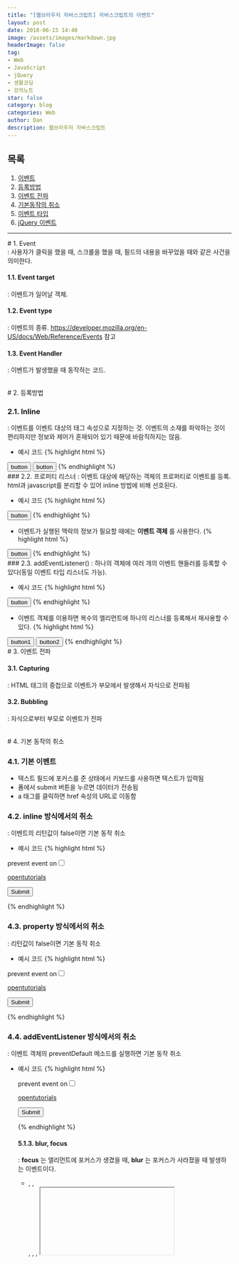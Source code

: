```yaml
---
title: "[웹브라우저 자바스크립트] 자바스크립트의 이벤트"
layout: post
date: 2018-06-15 14:40
image: /assets/images/markdown.jpg
headerImage: false
tag:
- Web
- JavaScript
- jQuery
- 생활코딩
- 강의노트
star: false
category: blog
categories: Web
author: Dan
description: 웹브라우저 자바스크립트
---
```


## 목록
1. <a href="#one">이벤트</a><br>
2. <a href="#two">등록방법</a><br>
3. <a href="#three">이벤트 전파</a><br>
4. <a href="#four">기본동작의 취소</a><br>
5. <a href="#five">이벤트 타입</a><br>
6. <a href="#six">jQuery 이벤트</a><br>


---
<div id="one"></div>
# 1. Event
<div class="underlined"></div>
: 사용자가 클릭을 했을 때, 스크롤을 했을 때, 필드의 내용을 바꾸었을 때와 같은 사건을 의미한다.

#### 1.1. Event target
: 이벤트가 일어날 객체.

#### 1.2. Event type
: 이벤트의 종류. https://developer.mozilla.org/en-US/docs/Web/Reference/Events 참고

#### 1.3. Event Handler
: 이벤트가 발생했을 때 동작하는 코드.

<br>
<div id="two"></div>
# 2. 등록방법
<div class="underlined"></div>

### 2.1. Inline
: 이벤트를 이벤트 대상의 태그 속성으로 지정하는 것. 이벤트의 소재를 파악하는 것이 편리하지만 정보와 제어가 혼재되어 있기 때문에 바람직하지는 않음.

* 예시 코드
{% highlight html %}
<!--자기 자신을 참조하는 불편한 방법-->
<input type="button" id="target" onclick="alert('Hello world, '+document.getElementById('target').value);" value="button" />
<!--this를 통해서 간편하게 참조할 수 있다-->
<input type="button" onclick="alert('Hello world, '+this.value);" value="button" />
{% endhighlight %}


<div class="breaker"></div>
### 2.2. 프로퍼티 리스너
: 이벤트 대상에 해당하는 객체의 프로퍼티로 이벤트를 등록. html과 javascript를 분리할 수 있어 inline 방법에 비해 선호된다.

* 예시 코드
{% highlight html %}
<input type="button" id="target" value="button" />
<script>
    var t = document.getElementById('target');
    t.onclick = function(){
        alert('Hello world');
    }
</script>
{% endhighlight %}

* 이벤트가 실행된 맥락의 정보가 필요할 때에는 **이벤트 객체** 를 사용한다.
{% highlight html %}
<body>
    <input type="button" id="target" value="button" />
<script>
    var t = document.getElementById('target');
    t.onclick = function(event){
        alert('Hello world, '+event.target.value)
    }
</script>
{% endhighlight %}


<div class="breaker"></div>
### 2.3. addEventListener()
: 하나의 객체에 여러 개의 이벤트 핸들러를 등록할 수 있다(동일 이벤트 타입 리스너도 가능).

* 예시 코드
{% highlight html %}
<input type="button" id="target" value="button" />
<script>
    var t = document.getElementById('target');
    t.addEventListener('click', function(event){
        alert(1);
    });
    t.addEventListener('click', function(event){
        alert(2);
    });
</script>
{% endhighlight %}

* 이벤트 객체를 이용하면 복수의 엘리먼트에 하나의 리스너를 등록해서 재사용할 수 있다.
{% highlight html %}
<input type="button" id="target1" value="button1" />
<input type="button" id="target2" value="button2" />
<script>
    var t1 = document.getElementById('target1');
    var t2 = document.getElementById('target2');
    function btn_listener(event){
        switch(event.target.id){
            case 'target1':
                alert(1);
                break;
            case 'target2':
                alert(2);
                break;
        }
    }
    t1.addEventListener('click', btn_listener);
    t2.addEventListener('click', btn_listener);
</script>
{% endhighlight %}

<br>
<div id="three"></div>
# 3. 이벤트 전파
<div class="underlined"></div>

#### 3.1. Capturing
: HTML 태그의 중첩으로 이벤트가 부모에서 발생해서 자식으로 전파됨

#### 3.2. Bubbling
: 자식으로부터 부모로 이벤트가 전파

<br>
<div id="four"></div>
# 4. 기본 동작의 취소
<div class="underlined"></div>

### 4.1. 기본 이벤트
* 텍스트 필드에 포커스를 준 상태에서 키보드를 사용하면 텍스트가 입력됨
* 폼에서 submit 버튼을 누르면 데이터가 전송됨
* a 태그를 클릭하면 href 속성의 URL로 이동함

### 4.2. inline 방식에서의 취소
: 이벤트의 리턴값이 false이면 기본 동작 취소

* 예시 코드
{% highlight html %}
<p>
    <label>prevent event on</label><input id="prevent" type="checkbox" name="eventprevent" value="on" />
</p>
<p>
    <a href="http://opentutorials.org" onclick="if(document.getElementById('prevent').checked) return false;">opentutorials</a>
</p>
<p>
    <form action="http://opentutorials.org" onsubmit="if(document.getElementById('prevent').checked) return false;">
            <input type="submit" />
    </form>
</p>
{% endhighlight %}

### 4.3. property 방식에서의 취소
: 리턴값이 false이면 기본 동작 취소

* 예시 코드
{% highlight html %}
<p>
    <label>prevent event on</label><input id="prevent" type="checkbox" name="eventprevent" value="on" />
</p>
<p>
    <a href="http://opentutorials.org">opentutorials</a>
</p>
<p>
    <form action="http://opentutorials.org">
            <input type="submit" />
    </form>
</p>
<script>
    document.querySelector('a').onclick = function(event){
        if(document.getElementById('prevent').checked)
            return false;
    };

    document.querySelector('form').onclick = function(event){
        if(document.getElementById('prevent').checked)
            return false;
    };

</script>
{% endhighlight %}

### 4.4. addEventListener 방식에서의 취소
: 이벤트 객체의 preventDefault 메소드를 실행하면 기본 동작 취소

* 예시 코드
{% highlight html %}
        <p>
            <label>prevent event on</label><input id="prevent" type="checkbox" name="eventprevent" value="on" />
        </p>
        <p>
            <a href="http://opentutorials.org">opentutorials</a>
        </p>
        <p>
            <form action="http://opentutorials.org">
                    <input type="submit" />
            </form>
        </p>
        <script>
            document.querySelector('a').addEventListener('click', function(event){
                if(document.getElementById('prevent').checked)
                    event.preventDefault();
            });

            document.querySelector('form').addEventListener('submit', function(event){
                if(document.getElementById('prevent').checked)
                    event.preventDefault();
            });
        </script>
{% endhighlight %}

<br>
<div id="five"></div>
# 5. 이벤트 타입
<div class="underlined"></div>

### 5.1. 폼

#### 5.1.1. submit
: 클릭 시, 폼의 정보를 서버로 전송하는 명령

{% highlight html %}
<input type="submit" value="Send Request">
{% endhighlight %}

#### 5.1.2. Change
: 폼 컨트롤의 값이 변경되었을 때 발생하는 이벤트. input(text, radio, checkbox), textarea, select 태그에 적용

* 예시 코드
{% highlight html %}
<p id="result"></p>
<input id="target" type="name" />
<script>
var t = document.getElementById('target');
t.addEventListener('change', function(event){
    document.getElementById('result').innerHTML=event.target.value;
});
</script>
{% endhighlight %}

#### 5.1.3. blur, focus
: **focus** 는 엘리먼트에 포커스가 생겼을 때, **blur** 는 포커스가 사라졌을 때 발생하는 이벤트이다.  

* <base>, <bdo>, <br>, <head>, <html>, <iframe>, <meta>, <param>, <script>, <style>, <title> 태그를 제외한 모든 태그에서 발생한다.

* 예시 코드
{% highlight html %}
<input id="target" type="name" />
<script>
var t = document.getElementById('target');
t.addEventListener('blur', function(event){
    alert('blur');  
});
t.addEventListener('focus', function(event){
    alert('focus');
});
</script>
{% endhighlight %}

![Markdown Image][1]{: id="rebox" alt="focus가 생겼을 경우, focus"}
![Markdown Image][2]{: id="rebox" alt="focus가 사라졌을 경우 blur"}

<div class="breaker"></div>
### 5.2. 문서 로딩
: 웹페이지를 프로그래밍적으로 제어하기 위해서는 웹페이지의 모든 요소에 대한 처리가 끝나야 한다. 이것을 알려주는 이벤트가 load, DOMContentLoaded 이다.

* 아래의 코드 실행결과는 <p id="target">Hello</p>가 로딩되기 전에 자바스크립트가 실행되었기 때문에  null이다. < script> 부분을 문서 끝에 위치시키면 해결되지만, load와 DOMContentLoaded 이벤트를 이용할 수도 있다.
{% highlight html %}
<html>
    <head>
        <script>
        var t = document.getElementById('target');
        console.log(t);
        </script>
    </head>
    <body>
        <p id="target">Hello</p>
    </body>
</html>
{% endhighlight %}

#### 5.2.1. load
: load 이벤트는 문서 내의 모든 리소스의 다운로드가 끝난 후에 실행된다. 그러나 애플리케이션의 구동이 너무 지연되는 부작용을 초래할 수 있다. load 이벤트를 이용해 위의 문제를 해결하면 다음과 같다.

{% highlight html %}
<head>
    <script>
        window.addEventListener('load', function(){
            var t = document.getElementById('target');
            console.log(t); // <p id="target">Hello</p>
        })
    </script>
</head>
<body>
    <p id="target">Hello</p>
</body>
{% endhighlight %}

#### 5.2.2. DOMContentLoaded
: 문서에서 스크립트 작업을 할 수 있을 때 실행되기 때문에 이미지 다운로드를 기다릴 필요가 없다. DOMContentLoaded를 이용해서 다음과 같이 위의 문제를 해결할 수 있다.

{% highlight html %}
<html>
    <head>
        <script>
            window.addEventListener('load', function(){
                console.log('load'); // load
            })
            window.addEventListener('DOMContentLoaded', function(){
                console.log('DOMContentLoaded'); // DOMContentLoaded
            })
        </script>
    </head>
    <body>
        <p id="target">Hello</p>
    </body>
</html>
{% endhighlight %}

<div class="breaker"></div>
### 5.3. 마우스

#### 5.3.1. 이벤트 타입

* **click**: 클릭했을 때 발생하는 이벤트.
* **dblclick**: 더블클릭을 했을 때 발생하는 이벤트
* **mousedown**: 마우스를 누를 때 발생
* **mouseup**: 마우스버튼을 땔 때 발생
* **mousemove**: 마우스를 움직일 때
* **mouseover**: 마우스가 엘리먼트에 진입할 때 발생
* **mouseout**: 마우스가 엘리먼트에서 빠져나갈 때 발생
* **contextmenu**: 컨텍스트 메뉴가 실행될 때 발생

#### 5.3.2. 키보드 조합
: 마우스 이벤트가 호출될 때 특수키(alt, ctrl, shift)가 눌려진 상태를 감지해야 한다면 다음과 같은 이벤트 객체의 프로퍼티를 사용한다.

* event.shiftKey
* event.altKey
* event.ctrlKey

#### 5.3.3. 마우스 포인터 위치
: 마우스 포인터의 위치를 알아내야 할 경우, 이벤트 객체의 clientX와 clientY를 사용한다.

<br>
<div id="six"></div>
# 6. jQuery 이벤트
<div class="underlined"></div>
: jQuery는 크로스 브라우징을 알아서 처리해주고, 이벤트를 보다 적은 코드로 구현할 수 있도록 해준다.

* 예시 코드
{% highlight html %}
<input type="button" id="pure" value="pure" />
<input type="button" id="jquery" value="jQuery" />
<script src="//code.jquery.com/jquery-1.11.0.min.js"></script>
<script>
    // 순수하게 구현했을 때
    var target = document.getElementById('pure');
    if(target.addEventListener){
        target.addEventListener('click', function(event){
            alert('pure');
        });
    } else {
        target.attachEvent('onclick', function(event){
            alert('pure');
        });
    }

    // jQuery를 사용했을 때
    $('#jquery').on('click', function(event){
        alert('jQuery');
    })
</script>
{% endhighlight %}

### 6.1. on API 사용하기

#### 6.1.1. 기본 사용법
{% highlight html %}
.on( events [, selector ] [, data ], handler(eventObject) )
{% endhighlight %}

* event: 등록하고자 하는 이벤트 타입 지정
* selector: 이벤트가 설치된 엘리먼트의 하위 엘리먼트를 이벤트 대상으로 필터링
* data: 이벤트가 실행될 때 핸들러로 전달될 데이터 설정
* handler: 이벤트 핸들러 함수

#### 6.1.2. selector
: 이벤트 대상을 필터링한다.

* 예시 코드
{% highlight html %}
<ul>
    <li><a href="#">HTML</a></li>
    <li><a href="#">CSS</a></li>
    <li><a href="#">JavaScript</a></li>
</ul>
<script src="//code.jquery.com/jquery-1.11.0.min.js"></script>
<script>
    $('ul').on('click','a, li', function(event){
        console.log(this.tagName);
    })
</script>
{% endhighlight %}

* 결과 코드: ul의 하위 엘리먼트 중 a, li에 대해서만 이벤트 발생.
{% highlight html %}
A
LI
{% endhighlight %}

#### 6.1.3. late binding
: jQuery에서는 존재하지 않는 엘리먼트에도 이벤트를 등록할 수 있다.

* 예시 코드1
{% highlight html %}
<script src="//code.jquery.com/jquery-1.11.0.min.js"></script>
<script>
    $('ul').on('click','a, li', function(event){
        console.log(this.tagName);
    })
</script>
<ul>
    <li><a href="#">HTML</a></li>
    <li><a href="#">CSS</a></li>
    <li><a href="#">JavaScript</a></li>
</ul>
{% endhighlight %}

* 위의 코드는 ul 엘리먼트가 없을 때 이벤트 설치를 시도하고 있기 때문에 실행되지 않는다.

* 예시 코드2: jQuery 적용. 실행 가능
{% highlight html %}
<script src="//code.jquery.com/jquery-1.11.0.min.js"></script>
<script>
    $('body').on('click','a, li', function(event){
        console.log(this.tagName);
    })
</script>
<ul>
    <li><a href="#">HTML</a></li>
    <li><a href="#">CSS</a></li>
    <li><a href="#">JavaScript</a></li>
</ul>
{% endhighlight %}

#### 6.1.4. 다중 바인딩
: 하나의 엘리먼트에 여러 개의 이벤트 타입을 동시에 등록하는 방법

* 예시 코드1
{% highlight html %}
<input type="text" id="target" />
<p id="status"></p>
<script src="//code.jquery.com/jquery-1.11.0.min.js"></script>
<script>
    $('#target').on('focus blur', function(e){
        $('#status').html(e.type);
    })
</script>
{% endhighlight %}

* 예시 코드2: 이벤트에 따라 다른 핸들러를 실행하고 싶을 때
{% highlight html %}
<input type="text" id="target" />
<p id="status"></p>
<script src="//code.jquery.com/jquery-1.11.0.min.js"></script>
<script>
    $('#target').on({
        'focus' : function(e){

        },
        'blur' : function(e){

        }
    })
</script>
{% endhighlight %}

#### 6.1.5. 이벤트 제거
: off를 사용

{% highlight html %}
.off( events [, selector ] [, handler ] )
{% endhighlight %}



---
[1]: /assets/images/스크린샷2018-06-15-4.jpg
[2]: /assets/images/스크린샷2018-06-15-5.jpg
